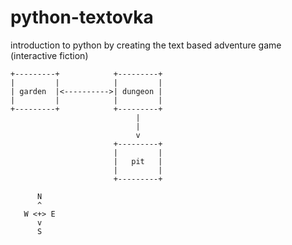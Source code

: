 # python-textovka

introduction to python by creating the text based adventure game (interactive fiction)

```
+---------+            +---------+
|         |            |         |
| garden  |<---------->| dungeon |
|         |            |         |
+---------+            +---------+
                            |
                            |
                            v
                       +---------+
                       |         |
                       |   pit   |
                       |         |
                       +---------+

      N
      ^
   W <+> E
      v
      S
```
